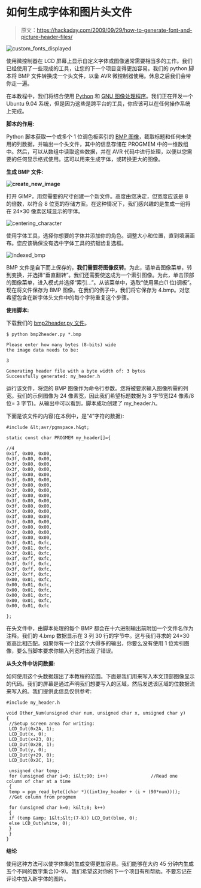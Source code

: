 # 如何生成字体和图片头文件

> 原文：<https://hackaday.com/2009/09/29/how-to-generate-font-and-picture-header-files/>

![custom_fonts_displayed](img/8fbfbb5848119260b88bebd688b8e37a.png "custom_fonts_displayed")

使用微控制器在 LCD 屏幕上显示自定义字体或图像通常需要相当多的工作。我们已经使用了一些现成的工具，让您的下一个项目变得更加容易。我们的 python 脚本将 BMP 文件转换成一个头文件，以备 AVR 微控制器使用。休息之后我们会带你走一遍。

在本教程中，我们将结合使用 [Python](http://www.python.org/) 和 [GNU 图像处理程序](http://www.gimp.org/)。我们正在开发一个 Ubuntu 9.04 系统，但是因为这些是跨平台的工具，你应该可以在任何操作系统上完成。

**脚本的作用:**

Python 脚本获取一个或多个 1 位调色板索引的 [BMP 图像](http://en.wikipedia.org/wiki/BMP_file_format)，截取标题和任何未使用的列数据，并输出一个头文件，其中的信息存储在 PROGMEM 中的一维数组中。然后，可以从数组中读取这些数据，并在 AVR 代码中进行处理，以便以您需要的任何显示格式使用。这可以用来生成字体，或转换更大的图像。

**生成 BMP 文件:**

**![create_new_image](img/97f4ec3ff6c289da011c2da190bbed33.png "create_new_image")**

打开 GIMP，用您需要的尺寸创建一个新文件。高度由您决定，但宽度应该是 8 的倍数，以符合 8 位宽的存储方案。在这种情况下，我们感兴趣的是生成一组将在 24×30 像素区域显示的字体。

![centering_character](img/df01812e7be0b897d7b2d842df004ec0.png "centering_character")

使用字体工具，选择你想要的字体并添加你的角色。调整大小和位置，直到填满画布。您应该确保没有选中字体工具的抗锯齿复选框。

![indexed_bmp](img/75e3bc251346c041a0a0caa571634167.png "indexed_bmp")

BMP 文件是自下而上保存的，**我们需要将图像反转**。为此，请单击图像菜单，转到变换，并选择“垂直翻转”。我们还需要使这成为一个索引图像。为此，单击顶部的图像菜单，进入模式并选择“索引…”。从该菜单中，选取“使用黑白(1 位)调板”。现在将文件保存为 BMP 图像。在我们的例子中，我们将它保存为 4.bmp。对您希望包含在新字体头文件中的每个字符重复这个步骤。

**使用脚本:**

下载我们的 [bmp2header.py 文件](http://blog.mahalo.com/hackaday/misc/bmp2header.zip)。

```
$ python bmp2header.py *.bmp

Please enter how many bytes (8-bits) wide
the image data needs to be:

3

Generating header file with a byte width of: 3 bytes
Successfully generated: my_header.h
```

运行该文件，将您的 BMP 图像作为命令行参数。您将被要求输入图像所需的列宽。我们的示例图像为 24 像素宽，因此我们希望标题数据为 3 字节宽(24 像素/8 位= 3 字节)。从输出中可以看到，脚本成功创建了 my_header.h。

下面是该文件的内容(在本例中，是“4”字符的数据):

```
#include &lt;avr/pgmspace.h&gt;

static const char PROGMEM my_header[]={

//4
0x1f, 0x00, 0x00,
0x3f, 0x80, 0x00,
0x3f, 0x80, 0x00,
0x3f, 0x80, 0x00,
0x3f, 0x80, 0x00,
0x3f, 0x80, 0x00,
0x3f, 0x80, 0x00,
0x3f, 0x80, 0x00,
0x3f, 0x80, 0x00,
0x3f, 0x80, 0x00,
0x3f, 0x80, 0x00,
0x3f, 0x80, 0x00,
0x3f, 0x80, 0x00,
0x3f, 0x80, 0x00,
0x3f, 0x80, 0x00,
0x3f, 0x80, 0x00,
0x3f, 0x80, 0x00,
0x3f, 0x81, 0xfc,
0x3f, 0x81, 0xfc,
0x3f, 0x81, 0xfc,
0x3f, 0xff, 0xfc,
0x3f, 0xff, 0xfc,
0x3f, 0xff, 0xfc,
0x3f, 0xff, 0xfc,
0x00, 0x01, 0xfc,
0x00, 0x01, 0xfc,
0x00, 0x01, 0xfc,
0x00, 0x01, 0xfc,
0x00, 0x01, 0xfc,
0x00, 0x01, 0xfc

};
```

在头文件中，由脚本处理的每个 BMP 都会在十六进制输出前附加一个文件名作为注释。我们的 4.bmp 数据显示在 3 列 30 行的字节中。这与我们寻求的 24×30 宽高比相匹配。如果你有一个比这个大得多的输出，你要么没有使用 1 位索引图像，要么当脚本要求你输入列宽时出现了错误。

**从头文件中访问数据:**

如何使用这个头数据超出了本教程的范围。下面是我们用来写入本文顶部图像显示的代码。我们的屏幕是通过声明我们想要写入的区域，然后发送该区域的位数据流来写入的。我们提供此信息仅供参考:

```
#include my_header.h

void Other_Num(unsigned char num, unsigned char x, unsigned char y)
{
 //Setup screen area for writing:
 LCD_Out(0x2A, 1);
 LCD_Out(x, 0);
 LCD_Out(x+23, 0);
 LCD_Out(0x2B, 1);
 LCD_Out(y, 0);
 LCD_Out(y+29, 0);
 LCD_Out(0x2C, 1);

 unsigned char temp;
 for (unsigned char i=0; i&lt;90; i++)                //Read one column of char at a time
 {
 temp = pgm_read_byte((char *)((int)my_header + (i + (90*num))));    //Get column from progmem

 for (unsigned char k=0; k&lt;8; k++)
 {
 if (temp &amp; 1&lt;&lt;(7-k)) LCD_Out(blue, 0);
 else LCD_Out(white, 0);
 }
 }
}

```

**结论**

使用这种方法可以使字体集的生成变得更加容易。我们能够在大约 45 分钟内生成五个不同的数字集合(0-9)。我们希望这对你的下一个项目有所帮助。不要忘记在评论中加入新字体的图片。